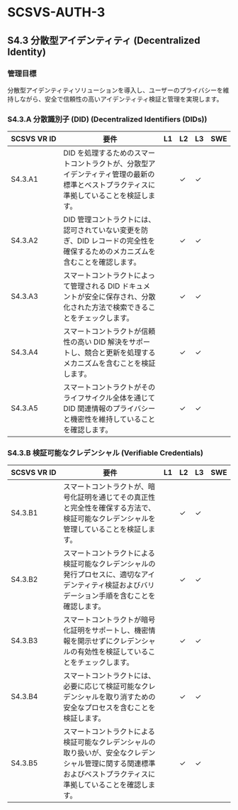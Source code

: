 # SCSVS-AUTH-3

## S4.3 分散型アイデンティティ (Decentralized Identity)

### 管理目標
分散型アイデンティティソリューションを導入し、ユーザーのプライバシーを維持しながら、安全で信頼性の高いアイデンティティ検証と管理を実現します。

### S4.3.A 分散識別子 (DID) (Decentralized Identifiers (DIDs))

| **SCSVS&nbsp;VR&nbsp;ID** | 要件                                                                 | L1 | L2 | L3 | SWE |
| ------------------------- | -------------------------------------------------------------------- | -- | -- | -- | --- |
| S4.3.A1      | DID を処理するためのスマートコントラクトが、分散型アイデンティティ管理の最新の標準とベストプラクティスに準拠していることを検証します。 |    | ✓  | ✓  |     |
| S4.3.A2      | DID 管理コントラクトには、認可されていない変更を防ぎ、DID レコードの完全性を確保するためのメカニズムを含むことを確認します。 |    | ✓  | ✓  |     |
| S4.3.A3      | スマートコントラクトによって管理される DID ドキュメントが安全に保存され、分散化された方法で検索できることをチェックします。 |    | ✓  | ✓  |     |
| S4.3.A4      | スマートコントラクトが信頼性の高い DID 解決をサポートし、競合と更新を処理するメカニズムを含むことを検証します。 |    | ✓  | ✓  |     |
| S4.3.A5      | スマートコントラクトがそのライフサイクル全体を通じて DID 関連情報のプライバシーと機密性を維持していることを確認します。 |    | ✓  | ✓  |     |

### S4.3.B 検証可能なクレデンシャル (Verifiable Credentials)

| **SCSVS&nbsp;VR&nbsp;ID** | 要件                                                                 | L1 | L2 | L3 | SWE |
| ------------------------- | -------------------------------------------------------------------- | -- | -- | -- | --- |
| S4.3.B1      | スマートコントラクトが、暗号化証明を通じてその真正性と完全性を確保する方法で、検証可能なクレデンシャルを管理していることを検証します。 |    | ✓  | ✓  |     |
| S4.3.B2      | スマートコントラクトによる検証可能なクレデンシャルの発行プロセスに、適切なアイデンティティ検証およびバリデーション手順を含むことを確認します。 |    | ✓  | ✓  |     |
| S4.3.B3      | スマートコントラクトが暗号化証明をサポートし、機密情報を開示せずにクレデンシャルの有効性を検証していることをチェックします。 |    | ✓  | ✓  |     |
| S4.3.B4      | スマートコントラクトには、必要に応じて検証可能なクレデンシャルを取り消すための安全なプロセスを含むことを検証します。 |    | ✓  | ✓  |     |
| S4.3.B5      | スマートコントラクトによる検証可能なクレデンシャルの取り扱いが、安全なクレデンシャル管理に関する関連標準およびベストプラクティスに準拠していることを確認します。 |    | ✓  | ✓  |     |
